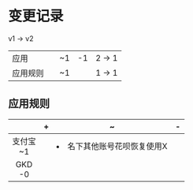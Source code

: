 # 变更记录

v1 -> v2

||||||
|-|:-:|:-:|:-:|:-:|
|应用||~1|-1|2 -> 1|
|应用规则||~1||1 -> 1|

## 应用规则

||+|~|-|
|:-:|-|-|-|
|支付宝<br>~1||<li>名下其他账号花呗恢复使用X||
|GKD<br>-0||||

